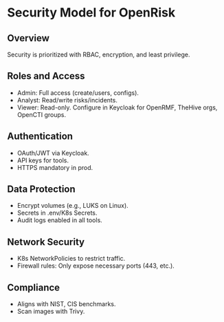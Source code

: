 # Security Model for OpenRisk

## Overview
Security is prioritized with RBAC, encryption, and least privilege.

## Roles and Access
- Admin: Full access (create/users, configs).
- Analyst: Read/write risks/incidents.
- Viewer: Read-only.
Configure in Keycloak for OpenRMF, TheHive orgs, OpenCTI groups.

## Authentication
- OAuth/JWT via Keycloak.
- API keys for tools.
- HTTPS mandatory in prod.

## Data Protection
- Encrypt volumes (e.g., LUKS on Linux).
- Secrets in .env/K8s Secrets.
- Audit logs enabled in all tools.

## Network Security
- K8s NetworkPolicies to restrict traffic.
- Firewall rules: Only expose necessary ports (443, etc.).

## Compliance
- Aligns with NIST, CIS benchmarks.
- Scan images with Trivy.